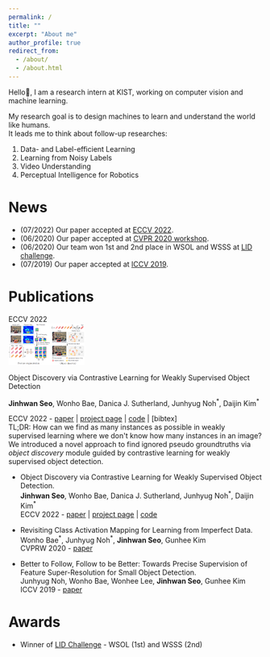 ```yaml
---
permalink: /
title: ""
excerpt: "About me"
author_profile: true
redirect_from: 
  - /about/
  - /about.html
---
```


Hello:wave:, I am a research intern at KIST, working on computer vision and machine learning.

My research goal is to design machines to learn and understand the world like humans.  
It leads me to think about follow-up researches:  
  1. Data- and Label-efficient Learning
  2. Learning from Noisy Labels
  3. Video Understanding
  4. Perceptual Intelligence for Robotics

News
======
* (07/2022) Our paper accepted at [ECCV 2022](/publication/2022-Seo_2022_ECCV).
* (06/2020) Our paper accepted at [CVPR 2020 workshop](/publication/2020-Bae_2020_CVPRW).
* (06/2020) Our team won 1st and 2nd place in WSOL and WSSS at [LID challenge](https://lidchallenge.github.io/).  
* (07/2019) Our paper accepted at [ICCV 2019](/publication/2019-Noh_2019_ICCV).

Publications
======
<div class='paper-box'><div class='paper-box-image'><div><div class="badge">ECCV 2022</div><img src='images/od-wscl.png' alt="sym" width="30%"></div></div>
<div class='paper-box-text' markdown="1">

Object Discovery via Contrastive Learning for Weakly Supervised Object Detection

**Jinhwan Seo**, Wonho Bae, Danica J. Sutherland, Junhyug Noh<sup>\*</sup>, Daijin Kim<sup>\*</sup>

ECCV 2022 - [paper](https://arxiv.org/pdf/2208.07576.pdf) | [project page](https://jinhseo.github.io/research/wsod.html) | [code](https://github.com/jinhseo/OD-WSCL) | [bibtex]  
TL;DR: How can we find as many instances as possible in weakly supervised learning where we don't know how many instances in an image?  
We introduced a novel approach to find ignored pseudo groundtruths via _object discovery_ module guided by contrastive learning for weakly supervised object detection.
</div>
</div>

* Object Discovery via Contrastive Learning for Weakly Supervised Object Detection.  
**Jinhwan Seo**, Wonho Bae, Danica J. Sutherland, Junhyug Noh<sup>\*</sup>, Daijin Kim<sup>\*</sup>  
ECCV 2022 - [paper](https://arxiv.org/pdf/2208.07576.pdf) | [project page](https://jinhseo.github.io/research/wsod.html) | [code](https://github.com/jinhseo/OD-WSCL)  
<!--How can we find as many instances as possible in weakly supervised learning where we don't know how many instances in an image?  
We introduced a novel approach to find ignored pseudo groundtruths via _object discovery_ module guided by contrastive learning for weakly supervised object detection.  -->

* Revisiting Class Activation Mapping for Learning from Imperfect Data.  
Wonho Bae<sup>\*</sup>, Junhyug Noh<sup>\*</sup>, **Jinhwan Seo**, Gunhee Kim  
CVPRW 2020 - [paper](https://lidchallenge.github.io/papers/Track-3-1-lid_paper_snuvl.pdf)  
<!--Why does the output of weakly supervised object localization only highlight the discriminative part of the object?  
We investigated the phenomenon of part domination in weakly supervised learning and introduced effective way to address it.  -->

* Better to Follow, Follow to be Better: Towards Precise Supervision of Feature Super-Resolution for Small Object Detection.  
Junhyug Noh, Wonho Bae, Wonhee Lee, **Jinhwan Seo**, Gunhee Kim  
ICCV 2019 - [paper](https://openaccess.thecvf.com/content_ICCV_2019/papers/Noh_Better_to_Follow_Follow_to_Be_Better_Towards_Precise_Supervision_ICCV_2019_paper.pdf)  
<!--It is difficult to recognize small objects due to the lack of feature information or distortion by pooling layer. 
We proposed feature super-resolution approach by providing a better supervision for SR model.  -->

Awards
======
* Winner of [LID Challenge](https://lidchallenge.github.io/) - WSOL (1st) and WSSS (2nd)
